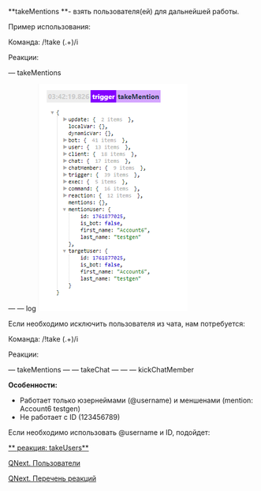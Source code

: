 
**takeMentions **- взять пользователя(ей) для дальнейшей работы. 



Пример использования:

Команда: /!take (.+)/i

Реакции:

— takeMentions 

— — log
![](./1.png)

Если необходимо исключить пользователя из чата, нам потребуется:

Команда: /!take (.+)/i

Реакции:

— takeMentions
— — takeChat 
— — — kickChatMember





**Особенности:**
* Работает только юзернеймами (@username) и меншенами (mention: Account6 testgen)
* Не работает с ID (123456789)

Если необходимо использовать @username и ID, подойдет:

[** реакция: takeUsers**](/docs-test/ph/QNext-admin-reaction-takeUsers-05-09)





[QNext. Пользователи](/docs-test/ph/QNext-admin-users-about-05-27)

[QNext. Перечень реакций](/docs-test/ph/QNext-admin-reaction-about-05-01)

